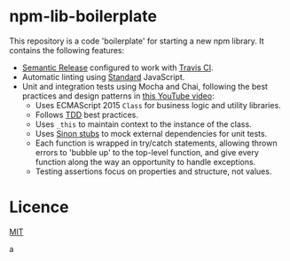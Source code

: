 # npm-lib-boilerplate

This repository is a code 'boilerplate' for starting a new npm library. It
contains the following features:

- [Semantic Release](https://github.com/semantic-release/semantic-release) configured to work with [Travis CI](https://travis-ci.org/).
- Automatic linting using [Standard](https://www.npmjs.com/package/standard) JavaScript.
- Unit and integration tests using Mocha and Chai, following the best practices and design patterns in [this YouTube video](https://www.youtube.com/watch?v=lE3RYnchHps):
  - Uses ECMAScript 2015 `Class` for business logic and utility libraries.
  - Follows [TDD](https://builttoadapt.io/why-tdd-489fdcdda05e) best practices.
  - Uses `_this` to maintain context to the instance of the class.
  - Uses [Sinon stubs](https://sinonjs.org/releases/latest/stubs/) to mock external dependencies for unit tests.
  - Each function is wrapped in try/catch statements, allowing thrown errors to 'bubble up' to the top-level function, and give every function along the way an opportunity to handle exceptions.
  - Testing assertions focus on properties and structure, not values.


# Licence
[MIT](LICENSE.md)

a

